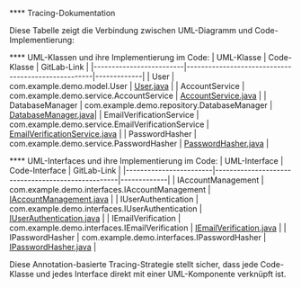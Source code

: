**** Tracing-Dokumentation

Diese Tabelle zeigt die Verbindung zwischen UML-Diagramm und Code-Implementierung:

**** UML-Klassen und ihre Implementierung im Code:
| UML-Klasse              | Code-Klasse                                         | GitLab-Link |
|-------------------------|----------------------------------------------------|-------------|
| User                   | com.example.demo.model.User                        | [User.java]() |
| AccountService         | com.example.demo.service.AccountService            | [AccountService.java]() |
| DatabaseManager        | com.example.demo.repository.DatabaseManager        | [DatabaseManager.java]()|
| EmailVerificationService | com.example.demo.service.EmailVerificationService | [EmailVerificationService.java]() |
| PasswordHasher         | com.example.demo.service.PasswordHasher           | [PasswordHasher.java]() |

**** UML-Interfaces und ihre Implementierung im Code:
| UML-Interface          | Code-Interface                                     | GitLab-Link |
|------------------------|---------------------------------------------------|-------------|
| IAccountManagement     | com.example.demo.interfaces.IAccountManagement     | [IAccountManagement.java]() |
| IUserAuthentication    | com.example.demo.interfaces.IUserAuthentication    | [IUserAuthentication.java]() |
| IEmailVerification     | com.example.demo.interfaces.IEmailVerification     | [IEmailVerification.java]() |
| IPasswordHasher        | com.example.demo.interfaces.IPasswordHasher        | [IPasswordHasher.java]() |

Diese Annotation-basierte Tracing-Strategie stellt sicher, dass jede Code-Klasse und jedes Interface direkt mit einer UML-Komponente verknüpft ist.
